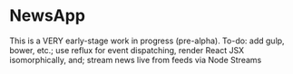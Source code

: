 # NewsApp 

This is a VERY early-stage work in progress (pre-alpha). To-do: add gulp, bower, etc.; use reflux for event dispatching, render React JSX isomorphically, and; stream news live from feeds via Node Streams
